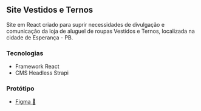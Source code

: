## Site Vestidos e Ternos

Site em React criado para suprir necessidades de divulgação e comunicação da loja de aluguel de roupas Vestidos e Ternos, localizada na cidade de Esperança - PB.

### Tecnologias
- Framework React
- CMS Headless Strapi

### Protótipo

- [Figma 🎨](https://www.figma.com/design/0AJIdfFI8mZyYvHm45Ok31/Protótipo-Web-Vestidos-e-Ternos?fuid=1097340781628708987)
